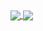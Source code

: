 <a href="https://github.com/foundanerror">
  <img align="center" src="https://github-readme-stats.vercel.app/api?username=foundanerror&count_private=true&show_icons=true&theme=vue-dark&custom-title=Foundanerror's Stats"/>
</a>
<a href="https://github.com/foundanerror">
  <img align="center" src="https://github-readme-stats.vercel.app/api/top-langs/?username=foundanerror&layout=compact&theme=vue-dark&custom-title=Foundanerror's Most Used Languages!" />
</a>
